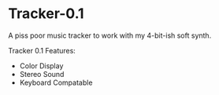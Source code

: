 # Tracker-0.1
A piss poor music tracker to work with my 4-bit-ish soft synth.

Tracker 0.1
Features:
  - Color Display
  - Stereo Sound
  - Keyboard Compatable
